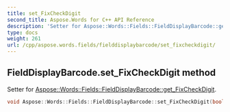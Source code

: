 ```yaml
---
title: set_FixCheckDigit
second_title: Aspose.Words for C++ API Reference
description: 'Setter for Aspose::Words::Fields::FieldDisplayBarcode::get_FixCheckDigit.'
type: docs
weight: 261
url: /cpp/aspose.words.fields/fielddisplaybarcode/set_fixcheckdigit/
---
```

## FieldDisplayBarcode.set_FixCheckDigit method


Setter for [Aspose::Words::Fields::FieldDisplayBarcode::get_FixCheckDigit](../get_fixcheckdigit/).

```cpp
void Aspose::Words::Fields::FieldDisplayBarcode::set_FixCheckDigit(bool value)
```

